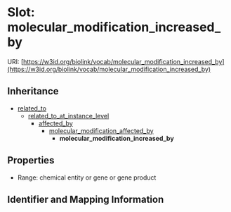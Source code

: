 # Slot: molecular_modification_increased_by

URI: [https://w3id.org/biolink/vocab/molecular_modification_increased_by](https://w3id.org/biolink/vocab/molecular_modification_increased_by)




## Inheritance

* [related_to](related_to.md)
    * [related_to_at_instance_level](related_to_at_instance_level.md)
        * [affected_by](affected_by.md)
            * [molecular_modification_affected_by](molecular_modification_affected_by.md)
                * **molecular_modification_increased_by**



## Properties

 * Range: chemical entity or gene or gene product



## Identifier and Mapping Information





